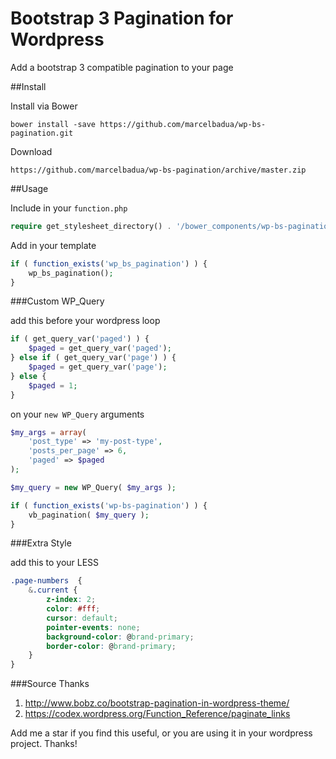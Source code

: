 # Bootstrap 3 Pagination for Wordpress
Add a bootstrap 3 compatible pagination to your page

##Install

Install via Bower

```
bower install -save https://github.com/marcelbadua/wp-bs-pagination.git
```

Download

```
https://github.com/marcelbadua/wp-bs-pagination/archive/master.zip
```

##Usage

Include in your `function.php`

```php
require get_stylesheet_directory() . '/bower_components/wp-bs-pagination/wp-bs-pagination.php';
```

Add in your template

```php
if ( function_exists('wp_bs_pagination') ) {
	wp_bs_pagination();
}
```

###Custom WP_Query

add this before your wordpress loop

```php
if ( get_query_var('paged') ) {
   	$paged = get_query_var('paged');
} else if ( get_query_var('page') ) {
   	$paged = get_query_var('page');
} else {
   	$paged = 1;
}
```

on your `new WP_Query` arguments

```php	
$my_args = array(
  	'post_type' => 'my-post-type',
  	'posts_per_page' => 6,
  	'paged' => $paged
);

$my_query = new WP_Query( $my_args );

if ( function_exists('wp-bs-pagination') ) {
  	vb_pagination( $my_query );
}
```

###Extra Style

add this to your LESS

```css
.page-numbers  {
	&.current {
		z-index: 2;
		color: #fff;
		cursor: default;
		pointer-events: none;
		background-color: @brand-primary;
		border-color: @brand-primary;
	}	
}
```

###Source
Thanks
1. http://www.bobz.co/bootstrap-pagination-in-wordpress-theme/
2. https://codex.wordpress.org/Function_Reference/paginate_links

Add me a star if you find this useful, or you are using it in your wordpress project. Thanks!
